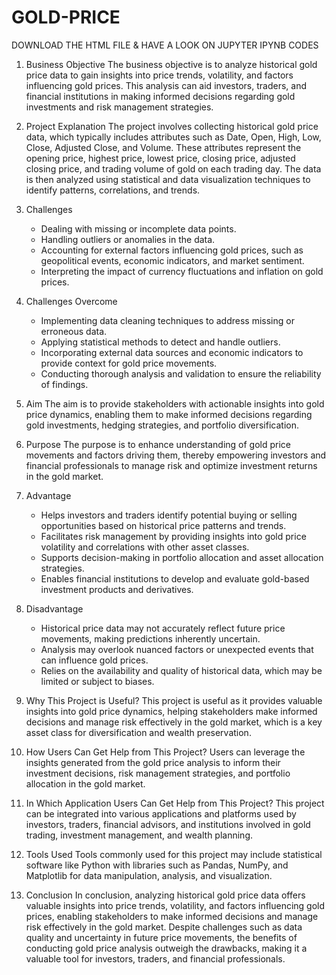 # GOLD-PRICE

DOWNLOAD THE HTML FILE & HAVE A LOOK ON JUPYTER IPYNB CODES


1. Business Objective
   The business objective is to analyze historical gold price data to gain insights into price trends, volatility, and factors influencing gold prices. This analysis can aid investors, traders, and financial institutions in making informed decisions regarding gold investments and risk management strategies.

2. Project Explanation
   The project involves collecting historical gold price data, which typically includes attributes such as Date, Open, High, Low, Close, Adjusted Close, and Volume. These attributes represent the opening price, highest price, lowest price, closing price, adjusted closing price, and trading volume of gold on each trading day. The data is then analyzed using statistical and data visualization techniques to identify patterns, correlations, and trends.

3. Challenges
   - Dealing with missing or incomplete data points.
   - Handling outliers or anomalies in the data.
   - Accounting for external factors influencing gold prices, such as geopolitical events, economic indicators, and market sentiment.
   - Interpreting the impact of currency fluctuations and inflation on gold prices.

4. Challenges Overcome
   - Implementing data cleaning techniques to address missing or erroneous data.
   - Applying statistical methods to detect and handle outliers.
   - Incorporating external data sources and economic indicators to provide context for gold price movements.
   - Conducting thorough analysis and validation to ensure the reliability of findings.

5. Aim
   The aim is to provide stakeholders with actionable insights into gold price dynamics, enabling them to make informed decisions regarding gold investments, hedging strategies, and portfolio diversification.

6. Purpose
   The purpose is to enhance understanding of gold price movements and factors driving them, thereby empowering investors and financial professionals to manage risk and optimize investment returns in the gold market.

7. Advantage
   - Helps investors and traders identify potential buying or selling opportunities based on historical price patterns and trends.
   - Facilitates risk management by providing insights into gold price volatility and correlations with other asset classes.
   - Supports decision-making in portfolio allocation and asset allocation strategies.
   - Enables financial institutions to develop and evaluate gold-based investment products and derivatives.

8. Disadvantage
   - Historical price data may not accurately reflect future price movements, making predictions inherently uncertain.
   - Analysis may overlook nuanced factors or unexpected events that can influence gold prices.
   - Relies on the availability and quality of historical data, which may be limited or subject to biases.

9. Why This Project is Useful?
   This project is useful as it provides valuable insights into gold price dynamics, helping stakeholders make informed decisions and manage risk effectively in the gold market, which is a key asset class for diversification and wealth preservation.

10. How Users Can Get Help from This Project?
    Users can leverage the insights generated from the gold price analysis to inform their investment decisions, risk management strategies, and portfolio allocation in the gold market.

11. In Which Application Users Can Get Help from This Project?
    This project can be integrated into various applications and platforms used by investors, traders, financial advisors, and institutions involved in gold trading, investment management, and wealth planning.

12. Tools Used
    Tools commonly used for this project may include statistical software like  Python with libraries such as Pandas, NumPy, and Matplotlib for data manipulation, analysis, and visualization.

13. Conclusion
    In conclusion, analyzing historical gold price data offers valuable insights into price trends, volatility, and factors influencing gold prices, enabling stakeholders to make informed decisions and manage risk effectively in the gold market. Despite challenges such as data quality and uncertainty in future price movements, the benefits of conducting gold price analysis outweigh the drawbacks, making it a valuable tool for investors, traders, and financial professionals.
